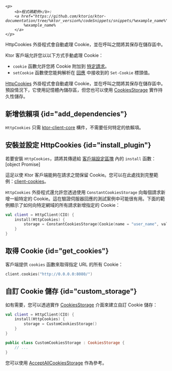 [//]: # (title: Cookie)

<primary-label ref="client-plugin"/>

<tldr>
<var name="example_name" value="client-cookies"/>

    <p>
        <b>程式碼範例</b>:
        <a href="https://github.com/ktorio/ktor-documentation/tree/%ktor_version%/codeSnippets/snippets/%example_name%">
            %example_name%
        </a>
    </p>
    
</tldr>

<link-summary>
HttpCookies 外掛程式會自動處理 Cookie，並在呼叫之間將其保存在儲存區中。
</link-summary>

Ktor 客戶端允許您以以下方式手動處理 Cookie：
* `cookie` 函數允許您將 Cookie 附加到 [特定請求](client-requests.md#cookies)。
* `setCookie` 函數使您能夠解析在 [回應](client-responses.md#headers) 中接收到的 `Set-Cookie` 標頭值。

[HttpCookies](https://api.ktor.io/ktor-client/ktor-client-core/io.ktor.client.plugins.cookies/-http-cookies/index.html) 外掛程式會自動處理 Cookie，並在呼叫之間將其保存在儲存區中。預設情況下，它使用記憶體內儲存區，但您也可以使用 [CookiesStorage](#custom_storage) 實作持久性儲存。

## 新增依賴項 {id="add_dependencies"}
`HttpCookies` 只需 [ktor-client-core](client-dependencies.md) 構件，不需要任何特定的依賴項。

## 安裝並設定 HttpCookies {id="install_plugin"}

若要安裝 `HttpCookies`，請將其傳遞給 [客戶端設定區塊](client-create-and-configure.md#configure-client) 內的 `install` 函數：
[object Promise]

這足以使 Ktor 客戶端能夠在請求之間保留 Cookie。您可以在此處找到完整範例：[client-cookies](https://github.com/ktorio/ktor-documentation/tree/%ktor_version%/codeSnippets/snippets/client-cookies)。

`HttpCookies` 外掛程式還允許您透過使用 `ConstantCookiesStorage` 向每個請求新增一組特定的 Cookie。這在驗證伺服器回應的測試案例中可能很有用。下面的範例顯示了如何向特定網域的所有請求新增指定的 Cookie：

```kotlin
val client = HttpClient(CIO) {
    install(HttpCookies) {
        storage = ConstantCookiesStorage(Cookie(name = "user_name", value = "jetbrains", domain = "0.0.0.0"))
    }
}
```

## 取得 Cookie {id="get_cookies"}

客戶端提供 `cookies` 函數來取得指定 URL 的所有 Cookie：

```kotlin
client.cookies("http://0.0.0.0:8080/")
```

## 自訂 Cookie 儲存 {id="custom_storage"}

如有需要，您可以透過實作 [CookiesStorage](https://api.ktor.io/ktor-client/ktor-client-core/io.ktor.client.plugins.cookies/-cookies-storage/index.html) 介面來建立自訂 Cookie 儲存：

```kotlin
val client = HttpClient(CIO) {
    install(HttpCookies) {
        storage = CustomCookiesStorage()
    }
}

public class CustomCookiesStorage : CookiesStorage {
    // ...
}
```

您可以使用 [AcceptAllCookiesStorage](https://github.com/ktorio/ktor/blob/main/ktor-client/ktor-client-core/common/src/io/ktor/client/plugins/cookies/AcceptAllCookiesStorage.kt) 作為參考。